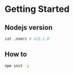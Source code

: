 # Getting Started

## Nodejs version

```sh
cat .nvmrc # v23.1.0
```

## How to

```sh
npm init -y
```
